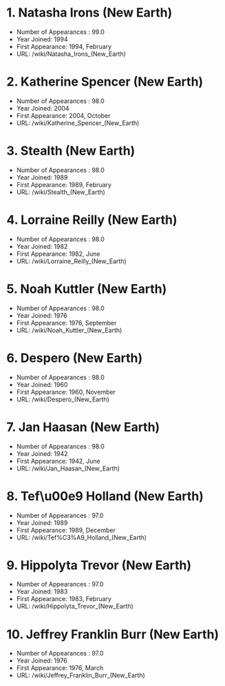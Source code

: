 # 1. Natasha Irons (New Earth)

* Number of Appearances : 99.0
* Year Joined: 1994
* First Appearance: 1994, February
* URL: \/wiki\/Natasha_Irons_(New_Earth)

# 2. Katherine Spencer (New Earth)

* Number of Appearances : 98.0
* Year Joined: 2004
* First Appearance: 2004, October
* URL: \/wiki\/Katherine_Spencer_(New_Earth)

# 3. Stealth (New Earth)

* Number of Appearances : 98.0
* Year Joined: 1989
* First Appearance: 1989, February
* URL: \/wiki\/Stealth_(New_Earth)

# 4. Lorraine Reilly (New Earth)

* Number of Appearances : 98.0
* Year Joined: 1982
* First Appearance: 1982, June
* URL: \/wiki\/Lorraine_Reilly_(New_Earth)

# 5. Noah Kuttler (New Earth)

* Number of Appearances : 98.0
* Year Joined: 1976
* First Appearance: 1976, September
* URL: \/wiki\/Noah_Kuttler_(New_Earth)

# 6. Despero (New Earth)

* Number of Appearances : 98.0
* Year Joined: 1960
* First Appearance: 1960, November
* URL: \/wiki\/Despero_(New_Earth)

# 7. Jan Haasan (New Earth)

* Number of Appearances : 98.0
* Year Joined: 1942
* First Appearance: 1942, June
* URL: \/wiki\/Jan_Haasan_(New_Earth)

# 8. Tef\u00e9 Holland (New Earth)

* Number of Appearances : 97.0
* Year Joined: 1989
* First Appearance: 1989, December
* URL: \/wiki\/Tef%C3%A9_Holland_(New_Earth)

# 9. Hippolyta Trevor (New Earth)

* Number of Appearances : 97.0
* Year Joined: 1983
* First Appearance: 1983, February
* URL: \/wiki\/Hippolyta_Trevor_(New_Earth)

# 10. Jeffrey Franklin Burr (New Earth)

* Number of Appearances : 97.0
* Year Joined: 1976
* First Appearance: 1976, March
* URL: \/wiki\/Jeffrey_Franklin_Burr_(New_Earth)


